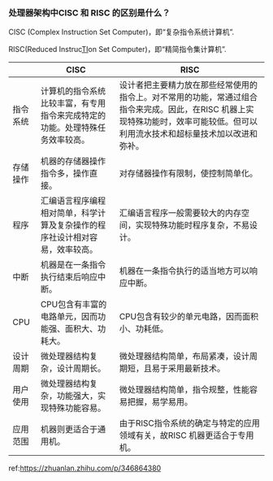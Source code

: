### 处理器架构中CISC 和 RISC 的区别是什么？

CISC (Complex Instruction Set Computer)，即“复杂指令系统计算机”.

RISC(Reduced Instruc[TI](https://link.zhihu.com/?target=http%3A//bbs.elecfans.com/zhuti_715_1.html)on Set Computer)，即“精简指令集计算机”.



|          | CISC                                                         | RISC                                                         |
| -------- | ------------------------------------------------------------ | ------------------------------------------------------------ |
| 指令系统 | 计算机的指令系统比较丰富，有专用指令来完成特定的功能。处理特殊任务效率较高。 | 设计者把主要精力放在那些经常使用的指令上。对不常用的功能，常通过组合指令来完成。因此，在RISC 机器上实现特殊功能时，效率可能较低。但可以利用流水技术和超标量技术加以改进和弥补。 |
| 存储操作 | 机器的存储器操作指令多，操作直接。                           | 对存储器操作有限制，使控制简单化。                           |
| 程序     | 汇编语言程序编程相对简单，科学计算及复杂操作的程序社设计相对容易，效率较高。 | 汇编语言程序一般需要较大的内存空间，实现特殊功能时程序复杂，不易设计。 |
| 中断     | 机器是在一条指令执行结束后响应中断。                         | 机器在一条指令执行的适当地方可以响应中断。                   |
| CPU      | CPU包含有丰富的电路单元，因而功能强、面积大、功耗大。        | CPU包含有较少的单元电路，因而面积小、功耗低。                |
| 设计周期 | 微处理器结构复杂，设计周期长。                               | 微处理器结构简单，布局紧凑，设计周期短，且易于采用最新技术。 |
| 用户使用 | 微处理器结构复杂，功能强大，实现特殊功能容易。               | 微处理器结构简单，指令规整，性能容易把握，易学易用。         |
| 应用范围 | 机器则更适合于通用机。                                       | 由于RISC指令系统的确定与特定的应用领域有关，故RISC 机器更适合于专用机。 |



ref:https://zhuanlan.zhihu.com/p/346864380